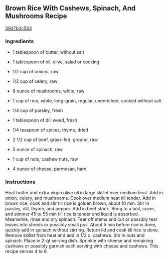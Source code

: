 ## Brown Rice With Cashews, Spinach, And Mushrooms Recipe

[39d7b3c563](http://cookeatshare.com/recipes/brown-rice-with-cashews-spinach-and-mushrooms-93781)

### Ingredients

 - 1 tablespoon of butter, without salt

 - 1 tablespoon of oil, olive, salad or cooking

 - 1/2 cup of onions, raw

 - 1/2 cup of celery, raw

 - 8 ounce of mushrooms, white, raw

 - 1 cup of rice, white, long-grain, regular, unenriched, cooked without salt

 - 1/4 cup of parsley, fresh

 - 1 tablespoon of dill weed, fresh

 - 1/4 teaspoon of spices, thyme, dried

 - 2 1/2 cup of beef, grass-fed, ground, raw

 - 5 ounce of spinach, raw

 - 1 cup of nuts, cashew nuts, raw

 - 4 ounce of cheese, parmesan, hard

### Instructions

Heat butter and extra virgin olive oil in large skillet over medium heat. Add in onion, celery, and mushrooms. Cook over medium heat till tender. Add in brown rice; cook and stir till rice is golden brown, about 10 min. Stir in parsley, dill, thyme, and pepper. Add in beef stock. Bring to a boil, cover, and simmer 45 to 55 min till rice is tender and liquid is absorbed. Meanwhile, rinse and dry spinach. Tear off stems and cut or possibly tear leaves into shreds or possibly small pcs. About 5 min before rice is done, quickly add in spinach without stirring. Return lid and cook till rice is done. Remove skillet from heat and add in 1/2 c. cashews. Stir in nuts and spinach. Place in 2-qt serving dish. Sprinkle with cheese and remaining cashews or possibly garnish each serving with cheese and cashews. This recipe serves 4 to 6.
